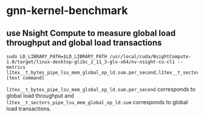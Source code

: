 # gnn-kernel-benchmark

## use Nsight Compute to measure global load throughput and global load transactions
```
sudo LD_LIBRARY_PATH=$LD_LIBRARY_PATH /usr/local/cuda/NsightCompute-1.0/target/linux-desktop-glibc_2_11_3-glx-x64/nv-nsight-cu-cli --metrics l1tex__t_bytes_pipe_lsu_mem_global_op_ld.sum.per_second,l1tex__t_sectors_pipe_lsu_mem_global_op_ld.sum [test command]
```
`l1tex__t_bytes_pipe_lsu_mem_global_op_ld.sum.per_second` corresponds to global load throughput and `l1tex__t_sectors_pipe_lsu_mem_global_op_ld.sum` corresponds to global load transactions. 